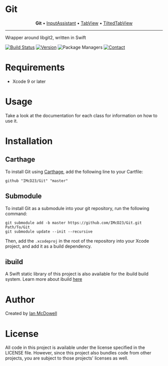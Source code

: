 # Git

<p align="center">
  <b>Git</b> &bull;
  <a href="https://github.com/IMcD23/InputAssistant">InputAssistant</a> &bull;
  <a href="https://github.com/IMcD23/TabView">TabView</a> &bull;
  <a href="https://github.com/IMcD23/TiltedTabView">TiltedTabView</a>
</p>

--------

Wrapper around libgit2, written in Swift

[![Build Status](http://img.shields.io/travis/IMcD23/Git.svg)](https://travis-ci.org/IMcD23/Git)
[![Version](https://img.shields.io/github/release/IMcD23/Git.svg)](https://github.com/IMcD23/Git/releases/latest)
![Package Managers](https://img.shields.io/badge/supports-Carthage-orange.svg)
[![Contact](https://img.shields.io/badge/contact-%40ian__mcdowell-3a8fc1.svg)](https://twitter.com/ian_mcdowell)



# Requirements

* Xcode 9 or later

# Usage

Take a look at the documentation for each class for information on how to use it.

# Installation

## Carthage
To install Git using [Carthage](https://github.com/Carthage/Carthage), add the following line to your Cartfile:

```
github "IMcD23/Git" "master"
```

## Submodule
To install Git as a submodule into your git repository, run the following command:

```
git submodule add -b master https://github.com/IMcD23/Git.git Path/To/Git
git submodule update --init --recursive
```

Then, add the `.xcodeproj` in the root of the repository into your Xcode project, and add it as a build dependency.

## ibuild
A Swift static library of this project is also available for the ibuild build system. Learn more about ibuild [here](https://github.com/IMcD23/ibuild)

# Author
Created by [Ian McDowell](https://ianmcdowell.net)

# License
All code in this project is available under the license specified in the LICENSE file. However, since this project also bundles code from other projects, you are subject to those projects' licenses as well.
